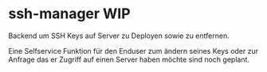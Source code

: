 # ssh-manager WIP
Backend um SSH Keys auf Server zu Deployen sowie zu entfernen.

Eine Selfservice Funktion für den Enduser zum ändern seines Keys oder zur Anfrage das er Zugriff auf einen Server haben möchte sind noch geplant.
